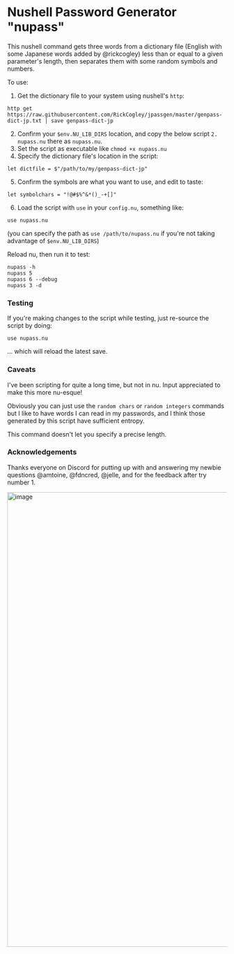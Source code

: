 # Nushell Password Generator "nupass"

This nushell command gets three words from a dictionary file (English with some Japanese words added by @rickcogley) less than or equal to a given parameter's length, then separates them with some random symbols and numbers.  

To use:

1. Get the dictionary file to your system using nushell's `http`:

```
http get https://raw.githubusercontent.com/RickCogley/jpassgen/master/genpass-dict-jp.txt | save genpass-dict-jp
```

2. Confirm your `$env.NU_LIB_DIRS` location, and copy the below script `2. nupass.nu` there as `nupass.nu`.
3. Set the script as executable like `chmod +x nupass.nu`
4. Specify the dictionary file's location in the script: 

```
let dictfile = $"/path/to/my/genpass-dict-jp"
```

5. Confirm the symbols are what you want to use, and edit to taste: 

```
let symbolchars = "!@#$%^&*()_-+[]"
```

6. Load the script with `use` in your `config.nu`, something like: 

```
use nupass.nu
```

(you can specify the path as `use /path/to/nupass.nu` if you're not taking advantage of `$env.NU_LIB_DIRS`)

Reload nu, then run it to test:

```
nupass -h
nupass 5
nupass 6 --debug
nupass 3 -d
```

### Testing

If you're making changes to the script while testing, just re-source the script by doing: 

`use nupass.nu`

... which will reload the latest save.

### Caveats

I've been scripting for quite a long time, but not in nu. Input appreciated to make this more nu-esque!

Obviously you can just use the `random chars` or `random integers` commands but I like to have words I can read in my passwords, and I think those generated by this script have sufficient entropy. 

This command doesn't let you specify a precise length. 

### Acknowledgements

Thanks everyone on Discord for putting up with and answering my newbie questions @amtoine, @fdncred, @jelle, and for the feedback after try number 1. 

<img width="1041" alt="image" src="https://user-images.githubusercontent.com/512328/231930563-4da63f8c-d9de-4620-901e-a39ed32b049f.png">
